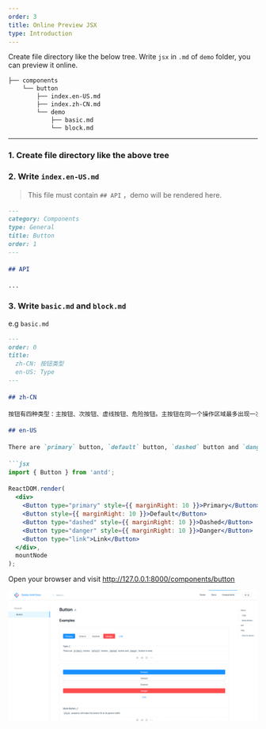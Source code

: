 ```yaml
---
order: 3
title: Online Preview JSX
type: Introduction
---
```


Create file directory like the below tree. Write `jsx` in `.md` of `demo` folder, you can preview it online.

```tree
├── components
    └── button
        ├── index.en-US.md
        ├── index.zh-CN.md
        └── demo
            ├── basic.md
            └── block.md
```

---

### 1. Create file directory like the above tree

### 2. Write `index.en-US.md`

> This file must contain `## API` ，demo will be rendered here.

```markdown
---
category: Components
type: General
title: Button
order: 1
---

## API

...
```

### 3. Write `basic.md` and `block.md`


e.g `basic.md`

```markdown
---
order: 0
title:
  zh-CN: 按钮类型
  en-US: Type
---

## zh-CN

按钮有四种类型：主按钮、次按钮、虚线按钮、危险按钮。主按钮在同一个操作区域最多出现一次。

## en-US

There are `primary` button, `default` button, `dashed` button and `danger` button in antd.

```jsx
import { Button } from 'antd';

ReactDOM.render(
  <div>
    <Button type="primary" style={{ marginRight: 10 }}>Primary</Button>
    <Button style={{ marginRight: 10 }}>Default</Button>
    <Button type="dashed" style={{ marginRight: 10 }}>Dashed</Button>
    <Button type="danger" style={{ marginRight: 10 }}>Danger</Button>
    <Button type="link">Link</Button>
  </div>,
  mountNode
);
```

Open your browser and visit http://127.0.0.1:8000/components/button

![button-en screenshot](./screenshots/button-en.png)
